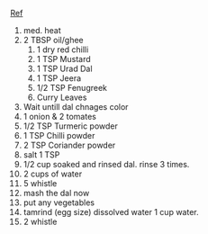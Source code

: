 [Ref](https://www.youtube.com/watch?v=rrrKGpPhZ5w)


1.  med. heat 
2.  2 TBSP oil/ghee
	1. 1 dry red chilli
	2. 1 TSP Mustard 
	3. 1 TSP Urad Dal
	4. 1 TSP Jeera
	5. 1/2 TSP Fenugreek
	6. Curry Leaves
3.  Wait untill dal chnages color
4. 1 onion & 2 tomates 
5. 1/2 TSP Turmeric powder
6. 1 TSP Chilli powder
7. 2 TSP Coriander powder
8. salt 1 TSP
9. 1/2 cup soaked and rinsed dal. rinse 3 times.
10. 2 cups of water
11. 5 whistle
12. mash the dal now
13. put any vegetables
14. tamrind (egg size) dissolved water 1 cup water.
15. 2 whistle
